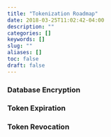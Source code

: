 ```yaml
---
title: "Tokenization Roadmap"
date: 2018-03-25T11:02:42-04:00
description: ""
categories: []
keywords: []
slug: ""
aliases: []
toc: false
draft: false
---
```


### Database Encryption

### Token Expiration

### Token Revocation



